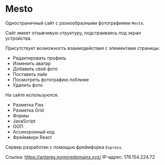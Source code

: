 # Mesto

Одностраничный сайт с разнообразными фотографиями `Mesto`.

Сайт имеет отзывчивую структуру, подстраиваясь под экран устройства.

Присутствует возможность взаимодействия с элементами страницы:

* Редактировать профиль
* Изменить аватар
* Добавить своё фото
* Поставить лайк
* Посмотреть фотографию поближе
* Удалить фото

На сайте используются:

* Разметка Flex
* Разметка Grid
* Формы
* JavaScript
* ООП
* Ассинхронный код
* Фреймворк React

Сервер разработан с помощью фреймфорка `Express`.

Ссылка: https://antares.nomoredomains.xyz/
IP-адрес: 178.154.224.72
